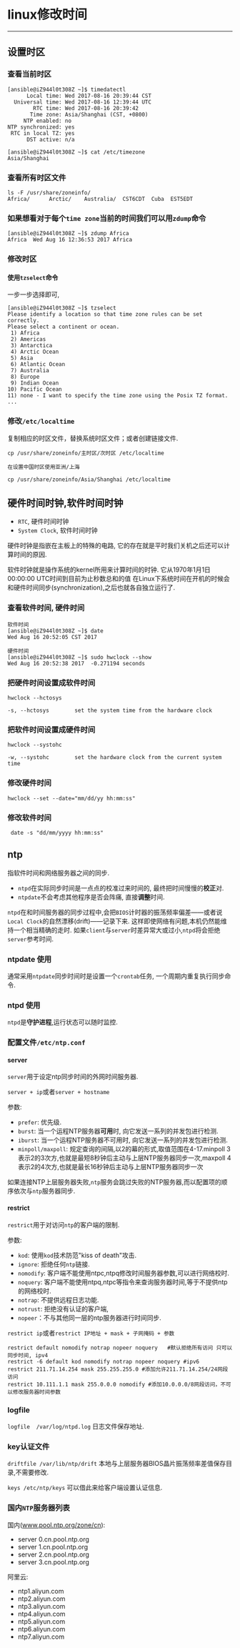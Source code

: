 # linux修改时间

---

## 设置时区

### 查看当前时区

```shell
[ansible@iZ944l0t308Z ~]$ timedatectl
      Local time: Wed 2017-08-16 20:39:44 CST
  Universal time: Wed 2017-08-16 12:39:44 UTC
        RTC time: Wed 2017-08-16 20:39:42
       Time zone: Asia/Shanghai (CST, +0800)
     NTP enabled: no
NTP synchronized: yes
 RTC in local TZ: yes
      DST active: n/a
      
[ansible@iZ944l0t308Z ~]$ cat /etc/timezone
Asia/Shanghai
```

### 查看所有时区文件

```shell
ls -F /usr/share/zoneinfo/
Africa/      Arctic/    Australia/  CST6CDT  Cuba  EST5EDT
```

### 如果想看对于每个`time zone`当前的时间我们可以用`zdump`命令

```shell
[ansible@iZ944l0t308Z ~]$ zdump Africa
Africa  Wed Aug 16 12:36:53 2017 Africa
```

### 修改时区

#### 使用`tzselect`命令

一步一步选择即可,

```shell
[ansible@iZ944l0t308Z ~]$ tzselect
Please identify a location so that time zone rules can be set correctly.
Please select a continent or ocean.
 1) Africa
 2) Americas
 3) Antarctica
 4) Arctic Ocean
 5) Asia
 6) Atlantic Ocean
 7) Australia
 8) Europe
 9) Indian Ocean
10) Pacific Ocean
11) none - I want to specify the time zone using the Posix TZ format.
...
```

### 修改`/etc/localtime`

复制相应的时区文件，替换系统时区文件；或者创建链接文件.

`cp /usr/share/zoneinfo/主时区/次时区 /etc/localtime`

```shell
在设置中国时区使用亚洲/上海

cp /usr/share/zoneinfo/Asia/Shanghai /etc/localtime
```

## 硬件时间时钟,软件时间时钟

* `RTC`, 硬件时间时钟
* `System Clock`, 软件时间时钟

硬件时钟是指嵌在主板上的特殊的电路, 它的存在就是平时我们关机之后还可以计算时间的原因.

软件时钟就是操作系统的kernel所用来计算时间的时钟. 它从1970年1月1日00:00:00 UTC时间到目前为止秒数总和的值 在Linux下系统时间在开机的时候会和硬件时间同步(synchronization),之后也就各自独立运行了.

### 查看软件时间, 硬件时间

```shell
软件时间
[ansible@iZ944l0t308Z ~]$ date
Wed Aug 16 20:52:05 CST 2017

硬件时间
[ansible@iZ944l0t308Z ~]$ sudo hwclock --show
Wed Aug 16 20:52:38 2017  -0.271194 seconds
```

### 把硬件时间设置成软件时间

`hwclock --hctosys`

`-s, --hctosys        set the system time from the hardware clock`

### 把软件时间设置成硬件时间

`hwclock --systohc`

`-w, --systohc        set the hardware clock from the current system time`

### 修改硬件时间

`hwclock --set --date="mm/dd/yy hh:mm:ss"`

### 修改软件时间 

` date -s "dd/mm/yyyy hh:mm:ss"`

## ntp

指软件时间和网络服务器之间的同步.

* `ntpd`在实际同步时间是一点点的校准过来时间的, 最终把时间慢慢的**校正**对.
* `ntpdate`不会考虑其他程序是否会阵痛, 直接**调整**时间.

`ntpd`在和时间服务器的同步过程中,会把`BIOS`计时器的振荡频率偏差——或者说`Local Clock`的自然漂移(drift)——记录下来. 这样即使网络有问题,本机仍然能维持一个相当精确的走时. 如果`client`与`server`时差异常大或过小,`ntpd`将会拒绝`server`参考时间.

### ntpdate 使用

通常采用`ntpdate`同步时间时是设置一个`crontab`任务, 一个周期内重复执行同步命令.

### ntpd 使用

`ntpd`是**守护进程**,运行状态可以随时监控.

### 配置文件`/etc/ntp.conf`

#### server

`server`用于设定ntp同步时间的外网时间服务器.

`server + ip`或者`server + hostname`

参数:

* `prefer`: 优先级.
* `burst`: 当一个运程NTP服务器**可用**时, 向它发送一系列的并发包进行检测.
* `iburst`: 当一个运程NTP服务器不可用时, 向它发送一系列的并发包进行检测.
* `minpoll/maxpoll`: 规定查询的间隔,以2的幕的形式,取值范围在4-17.minpoll 3表示2的3次方,也就是最短8秒钟后主动与上层NTP服务器同步一次,maxpoll 4表示2的4次方,也就是最长16秒钟后主动与上层NTP服务器同步一次

如果连接NTP上层服务器失败,`ntp`服务会跳过失败的NTP服务器,而以配置项的顺序依次与`ntp`服务器同步.

#### restrict

`restrict`用于对访问`ntp`的客户端的限制.

参数:

* `kod`: 使用`kod`技术防范"kiss of death"攻击.
* `ignore`: 拒绝任何`ntp`链接.
* `nomodify`: 客户端不能使用ntpc,ntpq修改时间服务器参数,可以进行网络校时.
* `noquery`: 客户端不能使用ntpq,ntpc等指令来查询服务器时间,等于不提供ntp的网络校时.
* `notrap`: 不提供远程日志功能.
* `notrust`: 拒绝没有认证的客户端,
* `nopeer`：不与其他同一层的ntp服务器进行时间同步.

`restrict ip`或者`restrict IP地址 + mask + 子网掩码 + 参数`

```shell
restrict default nomodify notrap nopeer noquery   #默认拒绝所有访问 只可以同步时间, ipv4
restrict -6 default kod nomodify notrap nopeer noquery #ipv6
restrict 211.71.14.254 mask 255.255.255.0 #添加允许211.71.14.254/24网段访问
restrict 10.111.1.1 mask 255.0.0.0 nomodify #添加10.0.0.0/8网段访问，不可以修改服务器时间参数
```

### logfile

`logfile  /var/log/ntpd.log` 日志文件保存地址.

### key认证文件

`driftfile /var/lib/ntp/drift` 本地与上层服务器BIOS晶片振荡频率差值保存目录,不需要修改.

`keys /etc/ntp/keys` 可以借此来给客户端设置认证信息.

### 国内`NTP`服务器列表

国内(www.pool.ntp.org/zone/cn):

* server 0.cn.pool.ntp.org
* server 1.cn.pool.ntp.org
* server 2.cn.pool.ntp.org
* server 3.cn.pool.ntp.org

阿里云:

* ntp1.aliyun.com
* ntp2.aliyun.com
* ntp3.aliyun.com
* ntp4.aliyun.com
* ntp5.aliyun.com
* ntp6.aliyun.com
* ntp7.aliyun.com





